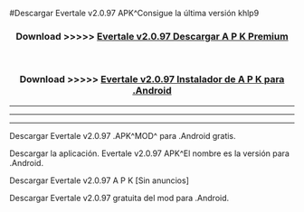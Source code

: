 #Descargar Evertale v2.0.97 APK^Consigue la última versión khlp9



<div align="center">
<h3>Download >>>>> <a href="https://es-sites.web.app/?es= Evertale v2.0.97">Evertale v2.0.97 Descargar A P K Premium</a></h3><br>

<h3>Download >>>>> <a href="https://es-sites.web.app/?es= Evertale v2.0.97">Evertale v2.0.97 Instalador de A P K para .Android</a></h3>
</div>


----------------------------------------------------------

----------------------------------------------------------

----------------------------------------------------------

Descargar Evertale v2.0.97 .APK^MOD^ para .Android gratis.

Descargar la aplicación. Evertale v2.0.97 APK^El nombre es la versión para .Android.

Descargar Evertale v2.0.97 A P K [Sin anuncios]

Descargar Evertale v2.0.97 gratuita del mod para .Android.
